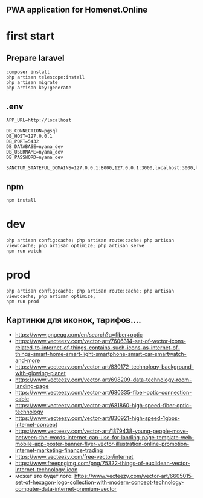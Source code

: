 
## PWA application for Homenet.Online

# first start
## Prepare laravel

    composer install
    php artisan telescope:install
    php artisan migrate
    php artisan key:generate

## .env

    APP_URL=http://localhost

    DB_CONNECTION=pgsql
    DB_HOST=127.0.0.1
    DB_PORT=5432
    DB_DATABASE=nyana_dev
    DB_USERNAME=nyana_dev
    DB_PASSWORD=nyana_dev

    SANCTUM_STATEFUL_DOMAINS=127.0.0.1:8000,127.0.0.1:3000,localhost:3000,localhost:8000

## npm

    npm install


# dev

    php artisan config:cache; php artisan route:cache; php artisan view:cache; php artisan optimize; php artisan serve
    npm run watch

# prod
    php artisan config:cache; php artisan route:cache; php artisan view:cache; php artisan optimize;
    npm run prod



## Картинки для иконок, тарифов....

- https://www.pngegg.com/en/search?q=fiber+optic
- https://www.vecteezy.com/vector-art/7606314-set-of-vector-icons-related-to-internet-of-things-contains-such-icons-as-internet-of-things-smart-home-smart-light-smartphone-smart-car-smartwatch-and-more
- https://www.vecteezy.com/vector-art/830172-technology-background-with-glowing-planet
- https://www.vecteezy.com/vector-art/698209-data-technology-room-landing-page
- https://www.vecteezy.com/vector-art/680335-fiber-optic-connection-cable
- https://www.vecteezy.com/vector-art/681860-high-speed-fiber-optic-technology
- https://www.vecteezy.com/vector-art/830921-high-speed-1gbps-internet-concept
- https://www.vecteezy.com/vector-art/1879438-young-people-move-between-the-words-internet-can-use-for-landing-page-template-web-mobile-app-poster-banner-flyer-vector-illustration-online-promotion-internet-marketing-finance-trading
- https://www.vecteezy.com/free-vector/internet
- https://www.freepngimg.com/png/75322-things-of-euclidean-vector-internet-technology-icon
- может это будет лого: https://www.vecteezy.com/vector-art/6605015-set-of-hexagon-logo-collection-with-modern-concept-technology-computer-data-internet-premium-vector
